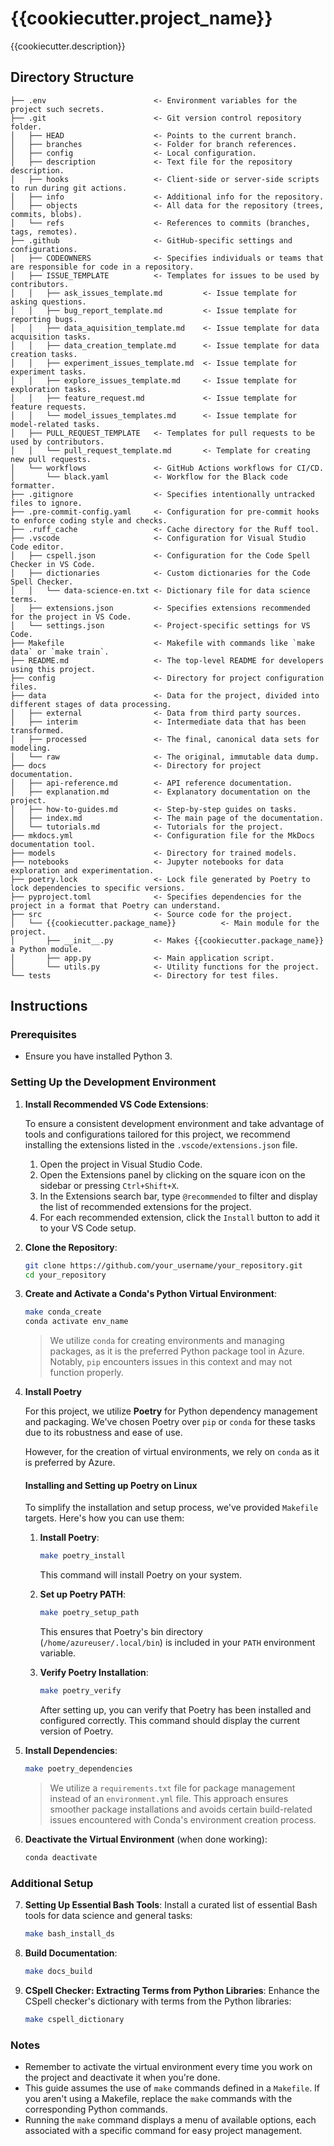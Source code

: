 # {{cookiecutter.project_name}}

{{cookiecutter.description}}

## Directory Structure

```text
├── .env                        <- Environment variables for the project such secrets.
├── .git                        <- Git version control repository folder.
│   ├── HEAD                    <- Points to the current branch.
│   ├── branches                <- Folder for branch references.
│   ├── config                  <- Local configuration.
│   ├── description             <- Text file for the repository description.
│   ├── hooks                   <- Client-side or server-side scripts to run during git actions.
│   ├── info                    <- Additional info for the repository.
│   ├── objects                 <- All data for the repository (trees, commits, blobs).
│   └── refs                    <- References to commits (branches, tags, remotes).
├── .github                     <- GitHub-specific settings and configurations.
│   ├── CODEOWNERS              <- Specifies individuals or teams that are responsible for code in a repository.
│   ├── ISSUE_TEMPLATE          <- Templates for issues to be used by contributors.
│   │   ├── ask_issues_template.md         <- Issue template for asking questions.
│   │   ├── bug_report_template.md         <- Issue template for reporting bugs.
│   │   ├── data_aquisition_template.md    <- Issue template for data acquisition tasks.
│   │   ├── data_creation_template.md      <- Issue template for data creation tasks.
│   │   ├── experiment_issues_template.md  <- Issue template for experiment tasks.
│   │   ├── explore_issues_template.md     <- Issue template for exploration tasks.
│   │   ├── feature_request.md             <- Issue template for feature requests.
│   │   └── model_issues_templates.md      <- Issue template for model-related tasks.
│   ├── PULL_REQUEST_TEMPLATE   <- Templates for pull requests to be used by contributors.
│   │   └── pull_request_template.md       <- Template for creating new pull requests.
│   └── workflows               <- GitHub Actions workflows for CI/CD.
│       └── black.yaml          <- Workflow for the Black code formatter.
├── .gitignore                  <- Specifies intentionally untracked files to ignore.
├── .pre-commit-config.yaml     <- Configuration for pre-commit hooks to enforce coding style and checks.
├── .ruff_cache                 <- Cache directory for the Ruff tool.
├── .vscode                     <- Configuration for Visual Studio Code editor.
│   ├── cspell.json             <- Configuration for the Code Spell Checker in VS Code.
│   ├── dictionaries            <- Custom dictionaries for the Code Spell Checker.
│   │   └── data-science-en.txt <- Dictionary file for data science terms.
│   ├── extensions.json         <- Specifies extensions recommended for the project in VS Code.
│   └── settings.json           <- Project-specific settings for VS Code.
├── Makefile                    <- Makefile with commands like `make data` or `make train`.
├── README.md                   <- The top-level README for developers using this project.
├── config                      <- Directory for project configuration files.
├── data                        <- Data for the project, divided into different stages of data processing.
│   ├── external                <- Data from third party sources.
│   ├── interim                 <- Intermediate data that has been transformed.
│   ├── processed               <- The final, canonical data sets for modeling.
│   └── raw                     <- The original, immutable data dump.
├── docs                        <- Directory for project documentation.
│   ├── api-reference.md        <- API reference documentation.
│   ├── explanation.md          <- Explanatory documentation on the project.
│   ├── how-to-guides.md        <- Step-by-step guides on tasks.
│   ├── index.md                <- The main page of the documentation.
│   └── tutorials.md            <- Tutorials for the project.
├── mkdocs.yml                  <- Configuration file for the MkDocs documentation tool.
├── models                      <- Directory for trained models.
├── notebooks                   <- Jupyter notebooks for data exploration and experimentation.
├── poetry.lock                 <- Lock file generated by Poetry to lock dependencies to specific versions.
├── pyproject.toml              <- Specifies dependencies for the project in a format that Poetry can understand.
├── src                         <- Source code for the project.
│   └── {{cookiecutter.package_name}}          <- Main module for the project.
│       ├── __init__.py         <- Makes {{cookiecutter.package_name}} a Python module.
│       ├── app.py              <- Main application script.
│       └── utils.py            <- Utility functions for the project.
└── tests                       <- Directory for test files.
```

## Instructions

### Prerequisites

- Ensure you have installed Python 3.

### Setting Up the Development Environment

1. **Install Recommended VS Code Extensions**:

   To ensure a consistent development environment and take advantage of tools
   and configurations tailored for this project, we recommend installing the
   extensions listed in the `.vscode/extensions.json` file.

   1. Open the project in Visual Studio Code.
   2. Open the Extensions panel by clicking on the square icon on the sidebar or
      pressing `Ctrl+Shift+X`.
   3. In the Extensions search bar, type `@recommended` to filter and display
      the list of recommended extensions for the project.
   4. For each recommended extension, click the `Install` button to add it to
      your VS Code setup.

2. **Clone the Repository**:
   ```bash 
   git clone https://github.com/your_username/your_repository.git 
   cd your_repository
   ```

3. **Create and Activate a Conda's Python Virtual Environment**:
   ```bash
   make conda_create
   conda activate env_name
   ```
   > We utilize `conda` for creating environments and managing packages,
   > as it is the preferred Python package tool in Azure. Notably, `pip`
   > encounters issues in this context and may not function properly.

4. **Install Poetry**

   For this project, we utilize **Poetry** for Python dependency
   management and packaging. We've chosen Poetry over `pip` or `conda`
   for these tasks due to its robustness and ease of use.

   However, for the creation of virtual environments, we rely on `conda`
   as it is preferred by Azure.

   #### Installing and Setting up Poetry on Linux

   To simplify the installation and setup process, we've provided
   `Makefile` targets. Here's how you can use them:

   1. **Install Poetry**:
      ```bash
      make poetry_install
      ```
      This command will install Poetry on your system.

   2. **Set up Poetry PATH**:
      ```bash
      make poetry_setup_path
      ```
      This ensures that Poetry's bin directory
      (`/home/azureuser/.local/bin`) is included in your `PATH` environment
      variable.

   3. **Verify Poetry Installation**:
      ```bash
      make poetry_verify
      ```
      After setting up, you can verify that Poetry has been installed and
      configured correctly. This command should display the current version
      of Poetry.

5. **Install Dependencies**:
   ```bash
   make poetry_dependencies
   ```
   > We utilize a `requirements.txt` file for package management instead
   > of an `environment.yml` file. This approach ensures smoother
   > package installations and avoids certain build-related issues
   > encountered with Conda's environment creation process.

6. **Deactivate the Virtual Environment** (when done working):
   ```bash
   conda deactivate
   ```

### Additional Setup

7. **Setting Up Essential Bash Tools**: Install a curated list of
   essential Bash tools for data science and general tasks:
   ```bash
   make bash_install_ds
   ```

8. **Build Documentation**:
   ```bash
   make docs_build
   ```

9. **CSpell Checker: Extracting Terms from Python Libraries**: Enhance
   the CSpell checker's dictionary with terms from the Python libraries:
   ```bash
   make cspell_dictionary
   ```

### Notes

- Remember to activate the virtual environment every time you work on
  the project and deactivate it when you're done.
- This guide assumes the use of `make` commands defined in a `Makefile`.
  If you aren't using a Makefile, replace the `make` commands with the
  corresponding Python commands.
- Running the `make` command displays a menu of available options, each
  associated with a specific command for easy project management.